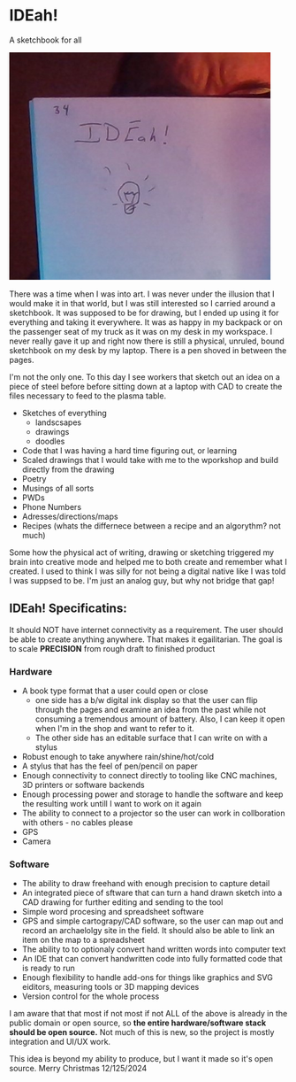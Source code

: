 # IDEah!
A sketchbook for all

![foo *bar*]

[foo *bar*]: IDEah.jpg "a sketch"


There was a time when I was into art. I was never under the illusion that I would make it in that world, but I was still interested so I carried around a sketchbook. It was supposed to be for drawing, but I ended up using it for everything and taking it everywhere. It was as happy in my backpack or on the passenger seat of my truck as it was on my desk in my workspace. I never really gave it up and right now there is still a physical, unruled, bound sketchbook on my desk by my laptop. There is a pen shoved in between the pages.

I'm not the only one. To this day I see workers that sketch out an idea on a piece of steel before before sitting down at a laptop with CAD to create the files necessary to feed to the plasma table.

- Sketches of everything 
    + landscsapes
    + drawings
    + doodles
- Code that I was having a hard time figuring out, or learning
- Scaled drawings that I would take with me to the wporkshop and build directly from the drawing
- Poetry
- Musings of all sorts
- PWDs
- Phone Numbers
- Adresses/directions/maps
- Recipes (whats the differnece between a recipe and an algorythm? not much)

Some how the physical act of writing, drawing or sketching triggered my brain into creative mode and helped me to both create and remember what I created. I used to think I was silly for not being a digital native like I was told I was suppsed to be. I'm just an analog guy, but why not bridge that gap!

## IDEah! Specificatins:
It should NOT have internet connectivity as a requirement. The user should be able to create anything anywhere. That makes it egailitarian. The goal is to scale **PRECISION** from rough draft to finished product
### Hardware
- A book type format that a user could open or close
    + one side has a b/w digital ink display so that the user can flip through the pages and examine an idea from the past while not consuming a tremendous amount of battery. Also, I can keep it open when I'm in the shop and want to refer to it.
    + The other side has an editable surface that I can write on with a stylus
- Robust enough to take anywhere rain/shine/hot/cold
- A stylus that has the feel of pen/pencil on paper
- Enough connectivity to connect directly to tooling like CNC machines, 3D printers or software backends
- Enough processing power and storage to handle the software and keep the resulting work untill I want to work on it again
- The ability to connect to a projector so the user can work in collboration with others - no cables please
- GPS
- Camera
### Software
- The ability to draw freehand with enough precision to capture detail
- An integrated piece of sftware that can turn a hand drawn sketch into a CAD drawing for further editing and sending to the tool
- Simple word procesing and spreadsheet software
- GPS and simple cartograpy/CAD software, so the user can map out and record an archaelolgy site in the field. It should also be able to link an item on the map to a spreadsheet 
- The ability to to optionaly convert hand written words into computer text
- An IDE that can convert handwritten code into fully formatted code that is ready to run
- Enough flexibility to handle add-ons for things like graphics and SVG eiditors, measuring tools or 3D mapping devices
- Version control for the whole process


I am aware that that most if not most if not ALL of the above is already in the public domain or open source, so **the entire hardware/software stack should be open source.** Not much of this is new, so the project is mostly integration and UI/UX work.

This idea is beyond my ability to produce, but I want it made so it's open source. Merry Christmas 12/125/2024



